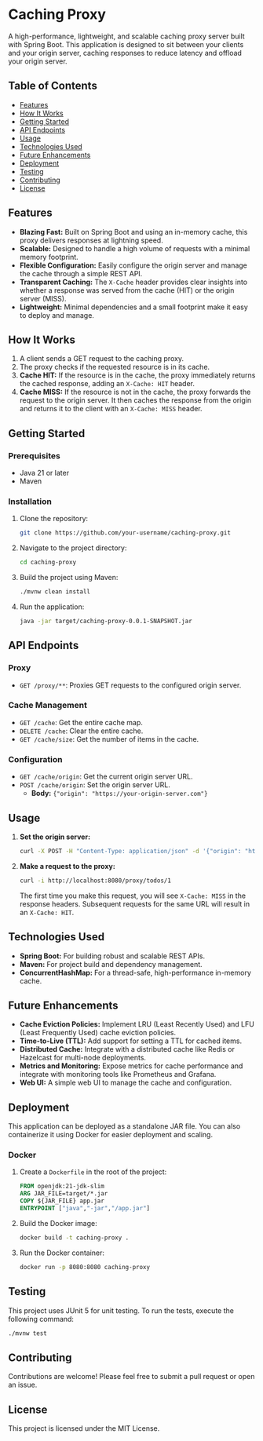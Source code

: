 # Caching Proxy

A high-performance, lightweight, and scalable caching proxy server built with Spring Boot. This application is designed to sit between your clients and your origin server, caching responses to reduce latency and offload your origin server.

## Table of Contents

* [Features](#features)
* [How It Works](#how-it-works)
* [Getting Started](#getting-started)
* [API Endpoints](#api-endpoints)
* [Usage](#usage)
* [Technologies Used](#technologies-used)
* [Future Enhancements](#future-enhancements)
* [Deployment](#deployment)
* [Testing](#testing)
* [Contributing](#contributing)
* [License](#license)

## Features

*   **Blazing Fast:** Built on Spring Boot and using an in-memory cache, this proxy delivers responses at lightning speed.
*   **Scalable:** Designed to handle a high volume of requests with a minimal memory footprint.
*   **Flexible Configuration:** Easily configure the origin server and manage the cache through a simple REST API.
*   **Transparent Caching:** The `X-Cache` header provides clear insights into whether a response was served from the cache (HIT) or the origin server (MISS).
*   **Lightweight:** Minimal dependencies and a small footprint make it easy to deploy and manage.

## How It Works

1.  A client sends a GET request to the caching proxy.
2.  The proxy checks if the requested resource is in its cache.
3.  **Cache HIT:** If the resource is in the cache, the proxy immediately returns the cached response, adding an `X-Cache: HIT` header.
4.  **Cache MISS:** If the resource is not in the cache, the proxy forwards the request to the origin server. It then caches the response from the origin and returns it to the client with an `X-Cache: MISS` header.

## Getting Started

### Prerequisites

*   Java 21 or later
*   Maven

### Installation

1.  Clone the repository:
    ```bash
    git clone https://github.com/your-username/caching-proxy.git
    ```
2.  Navigate to the project directory:
    ```bash
    cd caching-proxy
    ```
3.  Build the project using Maven:
    ```bash
    ./mvnw clean install
    ```
4.  Run the application:
    ```bash
    java -jar target/caching-proxy-0.0.1-SNAPSHOT.jar
    ```

## API Endpoints

### Proxy

*   `GET /proxy/**`: Proxies GET requests to the configured origin server.

### Cache Management

*   `GET /cache`: Get the entire cache map.
*   `DELETE /cache`: Clear the entire cache.
*   `GET /cache/size`: Get the number of items in the cache.

### Configuration

*   `GET /cache/origin`: Get the current origin server URL.
*   `POST /cache/origin`: Set the origin server URL.
    *   **Body:** `{"origin": "https://your-origin-server.com"}`

## Usage

1.  **Set the origin server:**
    ```bash
    curl -X POST -H "Content-Type: application/json" -d '{"origin": "https://jsonplaceholder.typicode.com"}' http://localhost:8080/cache/origin
    ```

2.  **Make a request to the proxy:**
    ```bash
    curl -i http://localhost:8080/proxy/todos/1
    ```

    The first time you make this request, you will see `X-Cache: MISS` in the response headers. Subsequent requests for the same URL will result in an `X-Cache: HIT`.

## Technologies Used

*   **Spring Boot:** For building robust and scalable REST APIs.
*   **Maven:** For project build and dependency management.
*   **ConcurrentHashMap:** For a thread-safe, high-performance in-memory cache.

## Future Enhancements

*   **Cache Eviction Policies:** Implement LRU (Least Recently Used) and LFU (Least Frequently Used) cache eviction policies.
*   **Time-to-Live (TTL):** Add support for setting a TTL for cached items.
*   **Distributed Cache:** Integrate with a distributed cache like Redis or Hazelcast for multi-node deployments.
*   **Metrics and Monitoring:** Expose metrics for cache performance and integrate with monitoring tools like Prometheus and Grafana.
*   **Web UI:** A simple web UI to manage the cache and configuration.

## Deployment

This application can be deployed as a standalone JAR file. You can also containerize it using Docker for easier deployment and scaling.

### Docker

1.  Create a `Dockerfile` in the root of the project:

    ```Dockerfile
    FROM openjdk:21-jdk-slim
    ARG JAR_FILE=target/*.jar
    COPY ${JAR_FILE} app.jar
    ENTRYPOINT ["java","-jar","/app.jar"]
    ```

2.  Build the Docker image:

    ```bash
    docker build -t caching-proxy .
    ```

3.  Run the Docker container:

    ```bash
    docker run -p 8080:8080 caching-proxy
    ```

## Testing

This project uses JUnit 5 for unit testing. To run the tests, execute the following command:

```bash
./mvnw test
```

## Contributing

Contributions are welcome! Please feel free to submit a pull request or open an issue.

## License

This project is licensed under the MIT License.